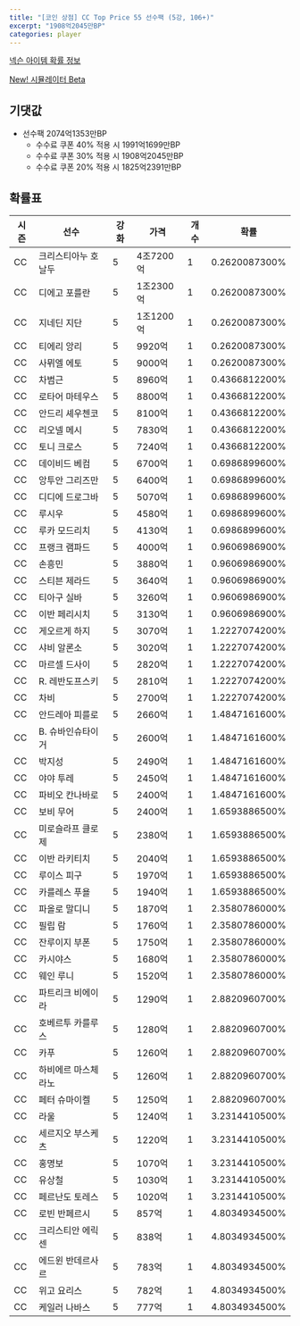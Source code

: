 ```yaml
---
title: "[코인 상점] CC Top Price 55 선수팩 (5강, 106+)"
excerpt: "1908억2045만BP"
categories: player
---
```

[넥슨 아이템 확률 정보](http://iteminfo.nexon.com/probability/fco?sn=7604)

[New! 시뮬레이터 Beta](/simulator/7604)
## 기댓값
- 선수팩 2074억1353만BP
  - 수수료 쿠폰 40% 적용 시 1991억1699만BP
  - 수수료 쿠폰 30% 적용 시 1908억2045만BP
  - 수수료 쿠폰 20% 적용 시 1825억2391만BP


## 확률표

|시즌|선수|강화|가격|개수|확률|
|---|---|---|---|---|---|
|CC|크리스티아누 호날두|5|4조7200억|1|0.2620087300%|
|CC|디에고 포를란|5|1조2300억|1|0.2620087300%|
|CC|지네딘 지단|5|1조1200억|1|0.2620087300%|
|CC|티에리 앙리|5|9920억|1|0.2620087300%|
|CC|사뮈엘 에토|5|9000억|1|0.2620087300%|
|CC|차범근|5|8960억|1|0.4366812200%|
|CC|로타어 마테우스|5|8800억|1|0.4366812200%|
|CC|안드리 셰우첸코|5|8100억|1|0.4366812200%|
|CC|리오넬 메시|5|7830억|1|0.4366812200%|
|CC|토니 크로스|5|7240억|1|0.4366812200%|
|CC|데이비드 베컴|5|6700억|1|0.6986899600%|
|CC|앙투안 그리즈만|5|6400억|1|0.6986899600%|
|CC|디디에 드로그바|5|5070억|1|0.6986899600%|
|CC|루시우|5|4580억|1|0.6986899600%|
|CC|루카 모드리치|5|4130억|1|0.6986899600%|
|CC|프랭크 램파드|5|4000억|1|0.9606986900%|
|CC|손흥민|5|3880억|1|0.9606986900%|
|CC|스티븐 제라드|5|3640억|1|0.9606986900%|
|CC|티아구 실바|5|3260억|1|0.9606986900%|
|CC|이반 페리시치|5|3130억|1|0.9606986900%|
|CC|게오르게 하지|5|3070억|1|1.2227074200%|
|CC|샤비 알론소|5|3020억|1|1.2227074200%|
|CC|마르셀 드사이|5|2820억|1|1.2227074200%|
|CC|R. 레반도프스키|5|2810억|1|1.2227074200%|
|CC|차비|5|2700억|1|1.2227074200%|
|CC|안드레아 피를로|5|2660억|1|1.4847161600%|
|CC|B. 슈바인슈타이거|5|2600억|1|1.4847161600%|
|CC|박지성|5|2490억|1|1.4847161600%|
|CC|야야 투레|5|2450억|1|1.4847161600%|
|CC|파비오 칸나바로|5|2400억|1|1.4847161600%|
|CC|보비 무어|5|2400억|1|1.6593886500%|
|CC|미로슬라프 클로제|5|2380억|1|1.6593886500%|
|CC|이반 라키티치|5|2040억|1|1.6593886500%|
|CC|루이스 피구|5|1970억|1|1.6593886500%|
|CC|카를레스 푸욜|5|1940억|1|1.6593886500%|
|CC|파올로 말디니|5|1870억|1|2.3580786000%|
|CC|필립 람|5|1760억|1|2.3580786000%|
|CC|잔루이지 부폰|5|1750억|1|2.3580786000%|
|CC|카시야스|5|1680억|1|2.3580786000%|
|CC|웨인 루니|5|1520억|1|2.3580786000%|
|CC|파트리크 비에이라|5|1290억|1|2.8820960700%|
|CC|호베르투 카를루스|5|1280억|1|2.8820960700%|
|CC|카푸|5|1260억|1|2.8820960700%|
|CC|하비에르 마스체라노|5|1260억|1|2.8820960700%|
|CC|페터 슈마이켈|5|1250억|1|2.8820960700%|
|CC|라울|5|1240억|1|3.2314410500%|
|CC|세르지오 부스케츠|5|1220억|1|3.2314410500%|
|CC|홍명보|5|1070억|1|3.2314410500%|
|CC|유상철|5|1030억|1|3.2314410500%|
|CC|페르난도 토레스|5|1020억|1|3.2314410500%|
|CC|로빈 반페르시|5|857억|1|4.8034934500%|
|CC|크리스티안 에릭센|5|838억|1|4.8034934500%|
|CC|에드윈 반데르사르|5|783억|1|4.8034934500%|
|CC|위고 요리스|5|782억|1|4.8034934500%|
|CC|케일러 나바스|5|777억|1|4.8034934500%|
